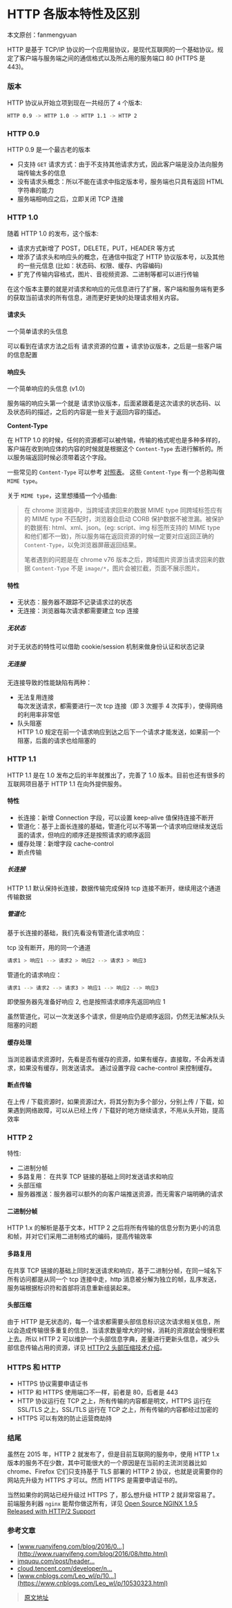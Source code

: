 # HTTP 各版本特性及区别
本文原创：fanmengyuan

HTTP 是基于 TCP/IP 协议的一个应用层协议，是现代互联网的一个基础协议。规定了客户端与服务端之间的通信格式以及所占用的服务端口 80 (HTTPS 是 443)。

### 版本

HTTP 协议从开始立项到现在一共经历了 `4` 个版本:

```bash
HTTP 0.9 -> HTTP 1.0 -> HTTP 1.1 -> HTTP 2
```

### HTTP 0.9

HTTP 0.9 是一个最古老的版本

-   只支持 `GET` 请求方式：由于不支持其他请求方式，因此客户端是没办法向服务端传输太多的信息
-   没有请求头概念：所以不能在请求中指定版本号，服务端也只具有返回 HTML 字符串的能力
-   服务端相响应之后，立即关闭 TCP 连接

### HTTP 1.0

随着 HTTP 1.0 的发布，这个版本:

-   请求方式新增了 POST，DELETE，PUT，HEADER 等方式
-   增添了请求头和响应头的概念，在通信中指定了 HTTP 协议版本号，以及其他的一些元信息 (比如：状态码、权限、缓存、内容编码)
-   扩充了传输内容格式，图片、音视频资源、二进制等都可以进行传输

在这个版本主要的就是对请求和响应的元信息进行了扩展，客户端和服务端有更多的获取当前请求的所有信息，进而更好更快的处理请求相关内容。

#### 请求头

一个简单请求的头信息

可以看到在请求方法之后有 请求资源的位置 + 请求协议版本，之后是一些客户端的信息配置

#### 响应头

一个简单响应的头信息 (v1.0)

服务端的响应头第一个就是 请求协议版本，后面紧跟着是这次请求的状态码、以及状态码的描述，之后的内容是一些关于返回内容的描述。

**Content-Type**

在 HTTP 1.0 的时候，任何的资源都可以被传输，传输的格式呢也是多种多样的，客户端在收到响应体的内容的时候就是根据这个 `Content-Type` 去进行解析的。所以服务端返回时候必须带着这个字段。

一些常见的 `Content-Type` 可以参考 [对照表](http://tool.oschina.net/commons/)。 这些 `Content-Type` 有一个总称叫做 `MIME type`。

关于 `MIME type`，这里想播插一个小插曲:

> 在 chrome 浏览器中，当跨域请求回来的数据 MIME type 同跨域标签应有的 MIME type 不匹配时，浏览器会启动 CORB 保护数据不被泄漏。被保护的数据有: html、xml、json。(eg: script、img 标签所支持的 MIME type 和他们都不一致)，所以服务端在返回资源的时候一定要对应返回正确的 `Content-Type`，以免浏览器屏蔽返回结果。
>
> 笔者遇到的问题是在 chrome v76 版本之后，跨域图片资源当请求回来的数据 `Content-Type` 不是 `image/*`，图片会被拦截，页面不展示图片。

#### 特性

-   无状态：服务器不跟踪不记录请求过的状态
-   无连接：浏览器每次请求都需要建立 tcp 连接

##### 无状态

对于无状态的特性可以借助 cookie/session 机制来做身份认证和状态记录

##### 无连接

无连接导致的性能缺陷有两种：

-   无法复用连接  
    每次发送请求，都需要进行一次 tcp 连接（即 3 次握手 4 次挥手），使得网络的利用率非常低
-   队头阻塞  
    HTTP 1.0 规定在前一个请求响应到达之后下一个请求才能发送，如果前一个阻塞，后面的请求也给阻塞的

### HTTP 1.1

HTTP 1.1 是在 1.0 发布之后的半年就推出了，完善了 1.0 版本。目前也还有很多的互联网项目基于 HTTP 1.1 在向外提供服务。

#### 特性

-   长连接：新增 Connection 字段，可以设置 keep-alive 值保持连接不断开
-   管道化：基于上面长连接的基础，管道化可以不等第一个请求响应继续发送后面的请求，但响应的顺序还是按照请求的顺序返回
-   缓存处理：新增字段 cache-control
-   断点传输

##### 长连接

HTTP 1.1 默认保持长连接，数据传输完成保持 tcp 连接不断开，继续用这个通道传输数据

##### 管道化

基于长连接的基础，我们先看没有管道化请求响应：

tcp 没有断开，用的同一个通道

```bash
请求1 > 响应1 --> 请求2 > 响应2 --> 请求3 > 响应3
```

管道化的请求响应：

```bash
请求1 --> 请求2 --> 请求3 > 响应1 --> 响应2 --> 响应3
```

即使服务器先准备好响应 2, 也是按照请求顺序先返回响应 1

虽然管道化，可以一次发送多个请求，但是响应仍是顺序返回，仍然无法解决队头阻塞的问题

#### 缓存处理

当浏览器请求资源时，先看是否有缓存的资源，如果有缓存，直接取，不会再发请求，如果没有缓存，则发送请求。 通过设置字段 cache-control 来控制缓存。

#### 断点传输

在上传 / 下载资源时，如果资源过大，将其分割为多个部分，分别上传 / 下载，如果遇到网络故障，可以从已经上传 / 下载好的地方继续请求，不用从头开始，提高效率

### HTTP 2

特性:

-   二进制分帧
-   多路复用： 在共享 TCP 链接的基础上同时发送请求和响应
-   头部压缩
-   服务器推送：服务器可以额外的向客户端推送资源，而无需客户端明确的请求

#### 二进制分帧

HTTP 1.x 的解析是基于文本，HTTP 2 之后将所有传输的信息分割为更小的消息和帧，并对它们采用二进制格式的编码，提高传输效率

#### 多路复用

在共享 TCP 链接的基础上同时发送请求和响应，基于二进制分帧，在同一域名下所有访问都是从同一个 tcp 连接中走，http 消息被分解为独立的帧，乱序发送，服务端根据标识符和首部将消息重新组装起来。

#### 头部压缩

由于 HTTP 是无状态的，每一个请求都需要头部信息标识这次请求相关信息，所以会造成传输很多重复的信息，当请求数量增大的时候，消耗的资源就会慢慢积累上去。所以 HTTP 2 可以维护一个头部信息字典，差量进行更新头信息，减少头部信息传输占用的资源，详见 [HTTP/2 头部压缩技术介绍](https://imququ.com/post/header-compression-in-http2.html)。

### HTTPS 和 HTTP

-   HTTPS 协议需要申请证书
-   HTTP 和 HTTPS 使用端口不一样，前者是 80，后者是 443
-   HTTP 协议运行在 TCP 之上，所有传输的内容都是明文，HTTPS 运行在 SSL/TLS 之上，SSL/TLS 运行在 TCP 之上，所有传输的内容都经过加密的
-   HTTPS 可以有效的防止运营商劫持

### 结尾

虽然在 2015 年，HTTP 2 就发布了，但是目前互联网的服务中，使用 HTTP 1.x 版本的服务不在少数，其中可能很大的一个原因是在当前的主流浏览器比如 chrome、Firefox 它们只支持基于 TLS 部署的 HTTP 2 协议，也就是说需要你的网站先升级为 HTTPS 才可以。然而 HTTPS 是需要申请证书的。

当然如果你的网站已经升级过 HTTPS 了，那么想升级 HTTP 2 就非常容易了。前端服务利器 `nginx` 能帮你做这所有，详见 [Open Source NGINX 1.9.5 Released with HTTP/2 Support](https://www.nginx.com/blog/nginx-1-9-5/)

### 参考文章

-   [www.ruanyifeng.com/blog/2016/0…](http://www.ruanyifeng.com/blog/2016/08/http.html)
-   [imququ.com/post/header…](https://imququ.com/post/header-compression-in-http2.html)
-   [cloud.tencent.com/developer/n…](https://cloud.tencent.com/developer/news/334034)
-   [www.cnblogs.com/Leo_wl/p/10…](https://www.cnblogs.com/Leo_wl/p/10530323.html) 

>  [原文地址](https://juejin.cn/post/6844903923136856078)
